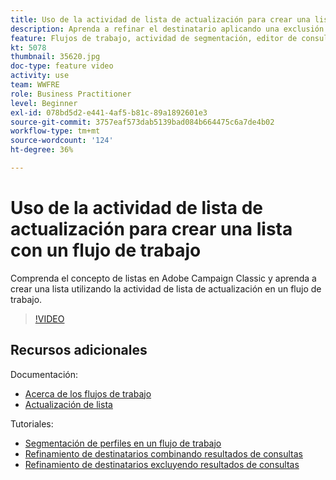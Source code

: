 ```yaml
---
title: Uso de la actividad de lista de actualización para crear una lista con un flujo de trabajo
description: Aprenda a refinar el destinatario aplicando una exclusión estándar a un flujo de trabajo. También aprenderá a crear filtros predefinidos y a crear problemas en el flujo de trabajo.
feature: Flujos de trabajo, actividad de segmentación, editor de consultas
kt: 5078
thumbnail: 35620.jpg
doc-type: feature video
activity: use
team: WWFRE
role: Business Practitioner
level: Beginner
exl-id: 078bd5d2-e441-4af5-b81c-89a1892601e3
source-git-commit: 3757eaf573dab5139bad084b664475c6a7de4b02
workflow-type: tm+mt
source-wordcount: '124'
ht-degree: 36%

---
```


# Uso de la actividad de lista de actualización para crear una lista con un flujo de trabajo

Comprenda el concepto de listas en Adobe Campaign Classic y aprenda a crear una lista utilizando la actividad de lista de actualización en un flujo de trabajo.

>[!VIDEO](https://video.tv.adobe.com/v/35620?quality=12)

## Recursos adicionales

Documentación:

* [Acerca de los flujos de trabajo](https://experienceleague.adobe.com/docs/campaign-classic/using/automating-with-workflows/introduction/about-workflows.html)
* [Actualización de lista](https://experienceleague.adobe.com/docs/campaign-classic/using/automating-with-workflows/targeting-activities/list-update.html)

Tutoriales:

* [Segmentación de perfiles en un flujo de trabajo](/help/getting-started/targeting-profiles-in-a-workflow.md)
* [Refinamiento de destinatarios combinando resultados de consultas](/help/automating-with-workflows/refining-targets-by-combining-query-results.md)
* [Refinamiento de destinatarios excluyendo resultados de consultas](/help/automating-with-workflows/refining-targets-by-excluding-query-results.md)
